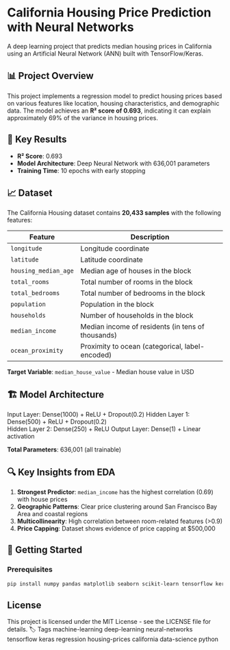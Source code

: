 # California Housing Price Prediction with Neural Networks

A deep learning project that predicts median housing prices in California using an Artificial Neural Network (ANN) built with TensorFlow/Keras.

## 📊 Project Overview

This project implements a regression model to predict housing prices based on various features like location, housing characteristics, and demographic data. The model achieves an **R² score of 0.693**, indicating it can explain approximately 69% of the variance in housing prices.

## 🎯 Key Results

- **R² Score**: 0.693
- **Model Architecture**: Deep Neural Network with 636,001 parameters
- **Training Time**: 10 epochs with early stopping

## 📈 Dataset

The California Housing dataset contains **20,433 samples** with the following features:

| Feature | Description |
|---------|-------------|
| `longitude` | Longitude coordinate |
| `latitude` | Latitude coordinate |
| `housing_median_age` | Median age of houses in the block |
| `total_rooms` | Total number of rooms in the block |
| `total_bedrooms` | Total number of bedrooms in the block |
| `population` | Population in the block |
| `households` | Number of households in the block |
| `median_income` | Median income of residents (in tens of thousands) |
| `ocean_proximity` | Proximity to ocean (categorical, label-encoded) |

**Target Variable**: `median_house_value` - Median house value in USD

## 🏗️ Model Architecture

Input Layer:    Dense(1000) + ReLU + Dropout(0.2)
Hidden Layer 1: Dense(500) + ReLU + Dropout(0.2)  
Hidden Layer 2: Dense(250) + ReLU
Output Layer:   Dense(1) + Linear activation

**Total Parameters**: 636,001 (all trainable)

## 🔍 Key Insights from EDA

1. **Strongest Predictor**: `median_income` has the highest correlation (0.69) with house prices
2. **Geographic Patterns**: Clear price clustering around San Francisco Bay Area and coastal regions
3. **Multicollinearity**: High correlation between room-related features (>0.9)
4. **Price Capping**: Dataset shows evidence of price capping at $500,000

## 🚀 Getting Started

### Prerequisites
```bash
pip install numpy pandas matplotlib seaborn scikit-learn tensorflow keras
```


## License
This project is licensed under the MIT License - see the LICENSE file for details.
🏷️ Tags
machine-learning deep-learning neural-networks tensorflow keras regression housing-prices california data-science python
